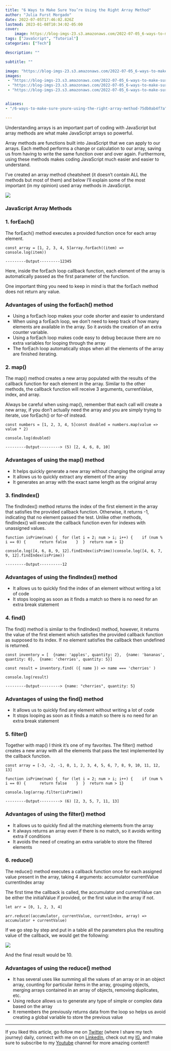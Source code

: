 ```yaml
---
title: "6 Ways to Make Sure You’re Using the Right Array Method"
author: "Julia Furst Morgado"
date: 2022-07-05T17:46:02.826Z
lastmod: 2023-01-08T10:34:02-05:00
cover:
    image: https://blog-imgs-23.s3.amazonaws.com/2022-07-05_6-ways-to-make-sure-youre-using-the-right-array-method_0.png
tags: ["JavaScript", "Tutorial"]
categories: ["Tech"]

description: ""

subtitle: ""

image: "https://blog-imgs-23.s3.amazonaws.com/2022-07-05_6-ways-to-make-sure-youre-using-the-right-array-method_0.png" 
images:
 - "https://blog-imgs-23.s3.amazonaws.com/2022-07-05_6-ways-to-make-sure-youre-using-the-right-array-method_0.png"
 - "https://blog-imgs-23.s3.amazonaws.com/2022-07-05_6-ways-to-make-sure-youre-using-the-right-array-method_1.jpg"
 - "https://blog-imgs-23.s3.amazonaws.com/2022-07-05_6-ways-to-make-sure-youre-using-the-right-array-method_2.jpg"


aliases:
- "/6-ways-to-make-sure-youre-using-the-right-array-method-75db0ab4f7a"

---
```


Understanding arrays is an important part of coding with JavaScript but array methods are what make JavaScript arrays so powerful.

Array methods are functions built into JavaScript that we can apply to our arrays. Each method performs a change or calculation to our array, saving us from having to write the same function over and over again. Furthermore, using these methods makes coding JavaScript much easier and easier to understand.

I’ve created an array method cheatsheet (it doesn’t contain ALL the methods but most of them) and below I’ll explain some of the most important (in my opinion) used array methods in JavaScript.

![](https://blog-imgs-23.s3.amazonaws.com/2022-07-05_6-ways-to-make-sure-youre-using-the-right-array-method_1.jpg#layoutTextWidth)

### JavaScript Array Methods

### 1. forEach()

The forEach() method executes a provided function once for each array element.

```
const array = [1, 2, 3, 4, 5]array.forEach((item) => console.log(item))

---------Output---------12345
```

Here, inside the forEach loop callback function, each element of the array is automatically passed as the first parameter of the function.

One important thing you need to keep in mind is that the forEach method does not return any value.

### Advantages of using the forEach() method

- Using a forEach loop makes your code shorter and easier to understand
- When using a forEach loop, we don’t need to keep track of how many elements are available in the array. So it avoids the creation of an extra counter variable.
- Using a forEach loop makes code easy to debug because there are no extra variables for looping through the array
- The forEach loop automatically stops when all the elements of the array are finished iterating.

### 2. map()

The map() method creates a new array populated with the results of the callback function for each element in the array. Similar to the other methods, the callback function will receive 3 arguments, currentValue, index, and array.

Always be careful when using map(), remember that each call will create a new array, if you don’t actually need the array and you are simply trying to iterate, use forEach() or for-of instead.

```
const numbers = [1, 2, 3, 4, 5]const doubled = numbers.map(value => value * 2)

console.log(doubled)

---------Output---------> (5) [2, 4, 6, 8, 10]
```

### Advantages of using the map() method

- It helps quickly generate a new array without changing the original array
- It allows us to quickly extract any element of the array
- It generates an array with the exact same length as the original array

### 3. findIndex()

The findIndex() method returns the index of the first element in the array that satisfies the provided callback function. Otherwise, it returns -1, indicating that no element passed the test. Unlike other methods, findIndex() will execute the callback function even for indexes with unassigned values.

```
function isPrime(num) {  for (let i = 2; num > i; i++) {    if (num % i == 0) {      return false    }  }  return num > 1}

console.log([4, 6, 8, 9, 12].findIndex(isPrime))console.log([4, 6, 7, 9, 12].findIndex(isPrime))

---------Output----------12
```

### Advantages of using the findIndex() method

- It allows us to quickly find the index of an element without writing a lot of code
- It stops looping as soon as it finds a match so there is no need for an extra break statement

### 4. find()

The find() method is similar to the findIndex() method, however, it returns the value of the first element which satisfies the provided callback function as supposed to its index. If no element satisfies the callback then undefined is returned.

```
const inventory = [  {name: 'apples', quantity: 2},  {name: 'bananas', quantity: 0},  {name: 'cherries', quantity: 5}]

const result = inventory.find( ({ name }) => name === 'cherries' )

console.log(result)

---------Output---------> {name: "cherries", quantity: 5}
```

### Advantages of using the find() method

- It allows us to quickly find any element without writing a lot of code
- It stops looping as soon as it finds a match so there is no need for an extra break statement

### 5. filter()

Together with map() I think it’s one of my favorites. The filter() method creates a new array with all the elements that pass the test implemented by the callback function.

```
const array = [-3, -2, -1, 0, 1, 2, 3, 4, 5, 6, 7, 8, 9, 10, 11, 12, 13]

function isPrime(num) {  for (let i = 2; num > i; i++) {    if (num % i == 0) {      return false    }  }  return num > 1}

console.log(array.filter(isPrime))

---------Output---------> (6) [2, 3, 5, 7, 11, 13]
```

### Advantages of using the filter() method

- It allows us to quickly find all the matching elements from the array
- It always returns an array even if there is no match, so it avoids writing extra if conditions
- It avoids the need of creating an extra variable to store the filtered elements

### 6. reduce()

The reduce() method executes a callback function once for each assigned value present in the array, taking 4 arguments: accumulator currentValue currentIndex array

The first time the callback is called, the accumulator and currentValue can be either the initialValue if provided, or the first value in the array if not.

```
let arr = [0, 1, 2, 3, 4]

arr.reduce((accumulator, currentValue, currentIndex, array) => accumulator + currentValue)
```

If we go step by step and put in a table all the parameters plus the resulting value of the callback, we would get the following:

![](https://blog-imgs-23.s3.amazonaws.com/2022-07-05_6-ways-to-make-sure-youre-using-the-right-array-method_2.jpg#layoutTextWidth)

And the final result would be 10.

### Advantages of using the reduce() method

- It has several uses like summing all the values of an array or in an object array, counting for particular items in the array, grouping objects, merging arrays contained in an array of objects, removing duplicates, etc.
- Using reduce allows us to generate any type of simple or complex data based on the array
- It remembers the previously returns data from the loop so helps us avoid creating a global variable to store the previous value

***
If you liked this article, go follow me on [Twitter](https://twitter.com/juliafmorgado) (where I share my tech journey) daily, connect with me on on [LinkedIn](https://www.linkedin.com/in/juliafmorgado/), check out my [IG](https://www.instagram.com/juliafmorgado/), and make sure to subscribe to my [Youtube](https://www.youtube.com/c/JuliaFMorgado) channel for more amazing content!!
